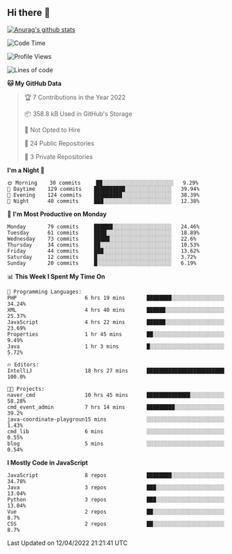 ## Hi there 👋

[![Anurag's github stats](https://github-readme-stats.vercel.app/api?username=Songwonseok)](https://github.com/anuraghazra/github-readme-stats)



<!--START_SECTION:waka-->
![Code Time](http://img.shields.io/badge/Code%20Time-1%2C407%20hrs%2032%20mins-blue)

![Profile Views](http://img.shields.io/badge/Profile%20Views-2-blue)

![Lines of code](https://img.shields.io/badge/From%20Hello%20World%20I%27ve%20Written-3%20Million%20lines%20of%20code-blue)

**🐱 My GitHub Data** 

> 🏆 7 Contributions in the Year 2022
 > 
> 📦 358.8 kB Used in GitHub's Storage 
 > 
> 🚫 Not Opted to Hire
 > 
> 📜 24 Public Repositories 
 > 
> 🔑 3 Private Repositories  
 > 
**I'm a Night 🦉** 

```text
🌞 Morning    30 commits     ██░░░░░░░░░░░░░░░░░░░░░░░   9.29% 
🌆 Daytime    129 commits    ██████████░░░░░░░░░░░░░░░   39.94% 
🌃 Evening    124 commits    █████████░░░░░░░░░░░░░░░░   38.39% 
🌙 Night      40 commits     ███░░░░░░░░░░░░░░░░░░░░░░   12.38%

```
📅 **I'm Most Productive on Monday** 

```text
Monday       79 commits     ██████░░░░░░░░░░░░░░░░░░░   24.46% 
Tuesday      61 commits     ████░░░░░░░░░░░░░░░░░░░░░   18.89% 
Wednesday    73 commits     █████░░░░░░░░░░░░░░░░░░░░   22.6% 
Thursday     34 commits     ██░░░░░░░░░░░░░░░░░░░░░░░   10.53% 
Friday       44 commits     ███░░░░░░░░░░░░░░░░░░░░░░   13.62% 
Saturday     12 commits     █░░░░░░░░░░░░░░░░░░░░░░░░   3.72% 
Sunday       20 commits     █░░░░░░░░░░░░░░░░░░░░░░░░   6.19%

```


📊 **This Week I Spent My Time On** 

```text
💬 Programming Languages: 
PHP                      6 hrs 19 mins       ████████░░░░░░░░░░░░░░░░░   34.24% 
XML                      4 hrs 40 mins       ██████░░░░░░░░░░░░░░░░░░░   25.37% 
JavaScript               4 hrs 22 mins       ██████░░░░░░░░░░░░░░░░░░░   23.69% 
Properties               1 hr 45 mins        ██░░░░░░░░░░░░░░░░░░░░░░░   9.49% 
Java                     1 hr 3 mins         █░░░░░░░░░░░░░░░░░░░░░░░░   5.72%

🔥 Editors: 
IntelliJ                 18 hrs 27 mins      █████████████████████████   100.0%

🐱‍💻 Projects: 
naver_cmd                10 hrs 45 mins      ██████████████░░░░░░░░░░░   58.28% 
cmd_event_admin          7 hrs 14 mins       █████████░░░░░░░░░░░░░░░░   39.2% 
java-coordinate-playgroun15 mins             ░░░░░░░░░░░░░░░░░░░░░░░░░   1.43% 
cmd_lib                  6 mins              ░░░░░░░░░░░░░░░░░░░░░░░░░   0.55% 
blog                     5 mins              ░░░░░░░░░░░░░░░░░░░░░░░░░   0.54%

```

**I Mostly Code in JavaScript** 

```text
JavaScript               8 repos             ████████░░░░░░░░░░░░░░░░░   34.78% 
Java                     3 repos             ███░░░░░░░░░░░░░░░░░░░░░░   13.04% 
Python                   3 repos             ███░░░░░░░░░░░░░░░░░░░░░░   13.04% 
Vue                      2 repos             ██░░░░░░░░░░░░░░░░░░░░░░░   8.7% 
CSS                      2 repos             ██░░░░░░░░░░░░░░░░░░░░░░░   8.7%

```



 Last Updated on 12/04/2022 21:21:41 UTC
<!--END_SECTION:waka-->

